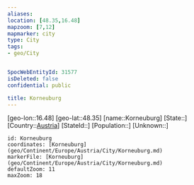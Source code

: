 ```yaml
---
aliases: 
location: [48.35,16.48]
mapzoom: [7,12] 
mapmarker: city 
type: City
tags:
- geo/City


SpocWebEntityId: 31577
isDeleted: false
confidential: public

title: Korneuburg
---
```

[geo-lon::16.48]
[geo-lat::48.35]
[name::Korneuburg]
[State::]
[Country::[Austria](geo/Continent/Europe/Austria.md)]
[StateId::]
[Population::]
[Unknown::]


```leaflet
id: Korneuburg
coordinates: [Korneuburg](geo/Continent/Europe/Austria/City/Korneuburg.md)
markerFile: [Korneuburg](geo/Continent/Europe/Austria/City/Korneuburg.md)
defaultZoom: 11 
maxZoom: 18
```


